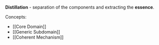 **Distillation** - separation of the components and extracting the **essence**.

Concepts:
-  [[Core Domain]]
- [[Generic Subdomain]]
- [[Coherent Mechanism]]

